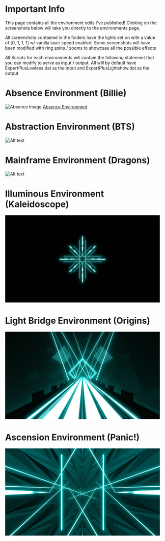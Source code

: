 # Important Info
This page contains all the environment edits i've published! Clicking on the screenshots below will take you directly to the environments page.

All screenshots contained in the folders have the lights set on with a value of [0, 1, 1, 1] w/ vanilla laser speed enabled. Some screenshots will have been modified with ring spins / zooms to showcase all the possible effects

All Scripts for each environments will contain the following statement that you can modify to serve as input / output. All will by default have ExpertPlusLawless.dat as the input and ExpertPlusLightshow.dat as the output.

# Absence Environment (Billie)
![Absence Image](https://github.com/Phoenix-BS/BSCEL/blob/main/Environments/Billie%20Platform/Absence%20(Billie)/Absence.png)
[Absence Environment](https://github.com/Phoenix-BS/BSCEL/tree/main/Environments/Billie%20Platform/Absence%20(Billie))
# Abstraction Environment (BTS)
![Alt text](Abstraction.png)
# Mainframe Environment (Dragons)
![Alt text](Mainframe.png)
# Illuminous Environment (Kaleidoscope)
![Alt text](Illuminous.png)
# Light Bridge Environment (Origins)
![Alt text](<Light Bridge.png>)
# Ascension Environment (Panic!)
![Alt text](Ascension.png)